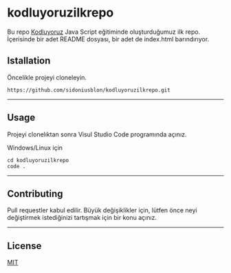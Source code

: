 # kodluyoruzilkrepo

Bu repo [Kodluyoruz](https://kodluyoruz.org) Java Script eğitiminde oluşturduğumuz ilk repo. İçerisinde bir adet README dosyası, bir adet de index.html barındırıyor.

## Istallation

Öncelikle projeyi cloneleyin.

```
https://github.com/sidoniusblon/kodluyoruzilkrepo.git
```

***
## Usage

Projeyi clonelıktan sonra Visul Studio Code programında açınız.

Windows/Linux için
```
cd kodluyoruzilkrepo
code .
```
***
## Contributing

Pull requestler kabul edilir. Büyük değişiklikler için, lütfen önce neyi değiştirmek istediğinizi tartışmak için bir konu açınız.
***
## License
[MIT](https://github.com/sidoniusblon/kodluyoruzilkrepo/blob/main/LICENSE)